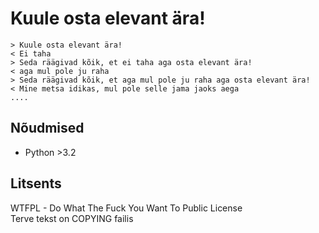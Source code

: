 Kuule osta elevant ära!
=======================
```
> Kuule osta elevant ära!
< Ei taha
> Seda räägivad kõik, et ei taha aga osta elevant ära!
< aga mul pole ju raha
> Seda räägivad kõik, et aga mul pole ju raha aga osta elevant ära!
< Mine metsa idikas, mul pole selle jama jaoks aega
....
```

Nõudmised
---------
* Python >3.2


Litsents
--------
WTFPL - Do What The Fuck You Want To Public License<br>
Terve tekst on COPYING failis